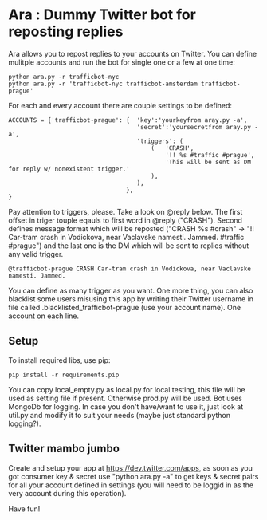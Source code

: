 Ara : Dummy Twitter bot for reposting replies
========================================================

Ara allows you to repost replies to your accounts on Twitter. You can define mulitple accounts and run the bot for single one or a few at one time:

    python ara.py -r trafficbot-nyc
    python ara.py -r 'trafficbot-nyc trafficbot-amsterdam trafficbot-prague'

For each and every account there are couple settings to be defined:

    ACCOUNTS = {'trafficbot-prague': {  'key':'yourkeyfrom aray.py -a',
                                        'secret':'yoursecretfrom aray.py -a',
                                        'triggers': (
                                            (   'CRASH',
                                                '!! %s #traffic #prague',
                                                'This will be sent as DM for reply w/ nonexistent trigger.'
                                            ),
                                        ),
                                     },
    }

Pay attention to triggers, please. Take a look on @reply below. The first offset in triger touple eqauls to first word in @reply ("CRASH"). Second defines message format which will be reposted ("CRASH %s #crash" -> "!! Car-tram crash in Vodickova, near Vaclavske namesti. Jammed. #traffic #prague") and the last one is the DM which will be sent to replies without any valid trigger.

    @trafficbot-prague CRASH Car-tram crash in Vodickova, near Vaclavske namesti. Jammed.

You can define as many trigger as you want. One more thing, you can also blacklist some users misusing this app by writing their Twitter username in file called .blacklisted_trafficbot-prague (use your account name). One account on each line.

Setup
-----

To install required libs, use pip:

    pip install -r requirements.pip

You can copy local_empty.py as local.py for local testing, this file will be used as setting file if present. Otherwise prod.py will be used. Bot uses MongoDb for logging. In case you don't have/want to use it, just look at util.py and modify it to suit your needs (maybe just standard python logging?).

Twitter mambo jumbo
-----

Create and setup your app at https://dev.twitter.com/apps, as soon as you got consumer key & secret use "python ara.py -a" to get keys & secret pairs for all your account defined in settings (you will need to be loggid in as the very account during this operation).

Have fun!

